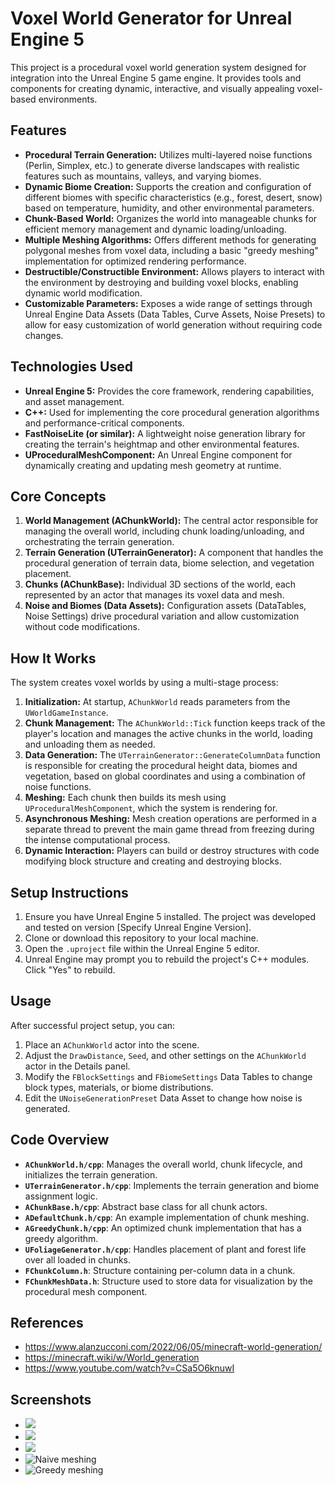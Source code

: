 # Voxel World Generator for Unreal Engine 5

This project is a procedural voxel world generation system designed for integration into the Unreal Engine 5 game engine. It provides tools and components for creating dynamic, interactive, and visually appealing voxel-based environments.

## Features

*   **Procedural Terrain Generation:** Utilizes multi-layered noise functions (Perlin, Simplex, etc.) to generate diverse landscapes with realistic features such as mountains, valleys, and varying biomes.
*   **Dynamic Biome Creation:** Supports the creation and configuration of different biomes with specific characteristics (e.g., forest, desert, snow) based on temperature, humidity, and other environmental parameters.
*   **Chunk-Based World:** Organizes the world into manageable chunks for efficient memory management and dynamic loading/unloading.
*   **Multiple Meshing Algorithms:** Offers different methods for generating polygonal meshes from voxel data, including a basic "greedy meshing" implementation for optimized rendering performance.
*   **Destructible/Constructible Environment:** Allows players to interact with the environment by destroying and building voxel blocks, enabling dynamic world modification.
*   **Customizable Parameters:** Exposes a wide range of settings through Unreal Engine Data Assets (Data Tables, Curve Assets, Noise Presets) to allow for easy customization of world generation without requiring code changes.

## Technologies Used

*   **Unreal Engine 5:** Provides the core framework, rendering capabilities, and asset management.
*   **C++:** Used for implementing the core procedural generation algorithms and performance-critical components.
*   **FastNoiseLite (or similar):** A lightweight noise generation library for creating the terrain's heightmap and other environmental features.
*   **UProceduralMeshComponent:** An Unreal Engine component for dynamically creating and updating mesh geometry at runtime.

## Core Concepts

1.  **World Management (AChunkWorld):** The central actor responsible for managing the overall world, including chunk loading/unloading, and orchestrating the terrain generation.
2.  **Terrain Generation (UTerrainGenerator):** A component that handles the procedural generation of terrain data, biome selection, and vegetation placement.
3.  **Chunks (AChunkBase):** Individual 3D sections of the world, each represented by an actor that manages its voxel data and mesh.
4.  **Noise and Biomes (Data Assets):** Configuration assets (DataTables, Noise Settings) drive procedural variation and allow customization without code modifications.

## How It Works

The system creates voxel worlds by using a multi-stage process:

1.  **Initialization:** At startup, `AChunkWorld` reads parameters from the `UWorldGameInstance`.
2.  **Chunk Management:** The `AChunkWorld::Tick` function keeps track of the player's location and manages the active chunks in the world, loading and unloading them as needed.
3.  **Data Generation:** The `UTerrainGenerator::GenerateColumnData` function is responsible for creating the procedural height data, biomes and vegetation, based on global coordinates and using a combination of noise functions.
4.  **Meshing:** Each chunk then builds its mesh using `UProceduralMeshComponent`, which the system is rendering for.
5.  **Asynchronous Meshing:** Mesh creation operations are performed in a separate thread to prevent the main game thread from freezing during the intense computational process.
6.  **Dynamic Interaction:** Players can build or destroy structures with code modifying block structure and creating and destroying blocks.

## Setup Instructions

1.  Ensure you have Unreal Engine 5 installed. The project was developed and tested on version [Specify Unreal Engine Version].
2.  Clone or download this repository to your local machine.
3.  Open the `.uproject` file within the Unreal Engine 5 editor.
4.  Unreal Engine may prompt you to rebuild the project's C++ modules. Click "Yes" to rebuild.

## Usage

After successful project setup, you can:

1.  Place an `AChunkWorld` actor into the scene.
2.  Adjust the `DrawDistance`, `Seed`, and other settings on the `AChunkWorld` actor in the Details panel.
3.  Modify the `FBlockSettings` and `FBiomeSettings` Data Tables to change block types, materials, or biome distributions.
4.  Edit the `UNoiseGenerationPreset` Data Asset to change how noise is generated.

## Code Overview

*   **`AChunkWorld.h/cpp`**: Manages the overall world, chunk lifecycle, and initializes the terrain generation.
*   **`UTerrainGenerator.h/cpp`**: Implements the terrain generation and biome assignment logic.
*   **`AChunkBase.h/cpp`**: Abstract base class for all chunk actors.
*   **`ADefaultChunk.h/cpp`**: An example implementation of chunk meshing.
*   **`AGreedyChunk.h/cpp`**: An optimized chunk implementation that has a greedy algorithm.
*   **`UFoliageGenerator.h/cpp`**: Handles placement of plant and forest life over all loaded in chunks.
*   **`FChunkColumn.h`**: Structure containing per-column data in a chunk.
*   **`FChunkMeshData.h`**: Structure used to store data for visualization by the procedural mesh component.

## References
* https://www.alanzucconi.com/2022/06/05/minecraft-world-generation/
* https://minecraft.wiki/w/World_generation
* https://www.youtube.com/watch?v=CSa5O6knuwI

## Screenshots

*   ![](https://i.imgur.com/mfSSKlV.jpeg)
*   ![](https://i.imgur.com/9whCssb.jpeg)
*   ![](https://i.imgur.com/uybEOEY.png)
*   ![Naive meshing](https://i.imgur.com/t5PcGS9.jpeg)
*   ![Greedy meshing](https://i.imgur.com/v8EesGR.jpeg)
